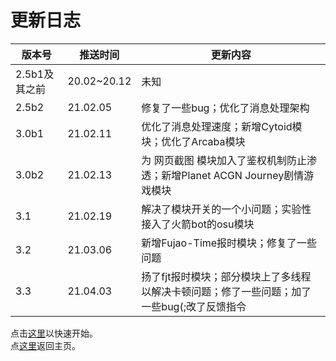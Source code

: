 # 更新日志  

|  版本号   | 推送时间  | 更新内容 |
|  ----  | ----  | ---- |
| 2.5b1及其之前  | 20.02~20.12 | 未知 |
| 2.5b2  | 21.02.05 | 修复了一些bug；优化了消息处理架构 |
| 3.0b1 | 21.02.11 | 优化了消息处理速度；新增Cytoid模块；优化了Arcaba模块 |
| 3.0b2 | 21.02.13 | 为 网页截图 模块加入了鉴权机制防止渗透；新增Planet ACGN Journey剧情游戏模块 |
| 3.1 | 21.02.19 | 解决了模块开关的一个小问题；实验性接入了火箭bot的osu模块 |
| 3.2 | 21.03.06 | 新增Fujao-Time报时模块；修复了一些问题 |
| 3.3 | 21.04.03 | 扬了fjt报时模块；部分模块上了多线程以解决卡顿问题；修了一些问题；加了一些bug(;改了反馈指令 |
点击[这里](./start.md)以快速开始。  
点[这里](./)返回主页。  
